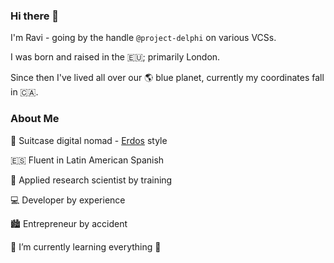 ### Hi there 👋

I'm Ravi - going by the handle `@project-delphi` on various VCSs. 

I was born and raised in󠁧󠁢󠁥󠁮󠁧󠁿󠁮󠁧󠁿 the 🇪🇺; primarily London. 

Since then I've lived all over our 🌎 blue planet, currently my coordinates fall in 🇨🇦.

### About Me

🛄 Suitcase digital nomad - [Erdos](https://en.wikipedia.org/wiki/Paul_Erd%C5%91s) style

🇪🇸 Fluent in Latin American Spanish
 
🥼 Applied research scientist by training

💻 Developer by experience

🏙️ Entrepreneur by accident


🌱 I’m currently learning everything 🤣



